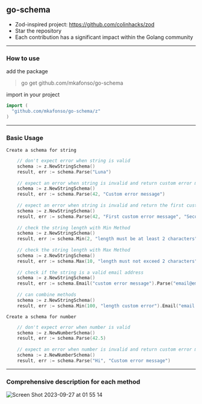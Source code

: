 ## go-schema

- Zod-inspired project: https://github.com/colinhacks/zod
- Star the repository
- Each contribution has a significant impact within the Golang community

---

### How to use

add the package

> go get github.com/mkafonso/go-schema

import in your project

```go
import (
  "github.com/mkafonso/go-schema/z"
)
```

--- 

### Basic Usage

`Create a schema for string`

```go
    // don't expect error when string is valid
    schema := z.NewStringSchema()
    result, err := schema.Parse("Luna")
    
    // expect an error when string is invalid and return custom error message
    schema := z.NewStringSchema()
    result, err := schema.Parse(42, "Custom error message")
    
    // expect an error when string is invalid and return the first custom error message
    schema := z.NewStringSchema()
    result, err := schema.Parse(42, "First custom error message", "Second custom error message")
    
    // check the string length with Min Method
    schema := z.NewStringSchema()
    result, err := schema.Min(2, "length must be at least 2 characters").Parse("Luna")
    
    // check the string length with Max Method
    schema := z.NewStringSchema()
    result, err := schema.Max(10, "length must not exceed 2 characters").Parse("Luna")
    
    // check if the string is a valid email address
    schema := z.NewStringSchema()
    result, err := schema.Email("custom error message").Parse("email@email.com")
    
    // can combine methods
    schema := z.NewStringSchema()
    result, err := schema.Min(100, "length custom error").Email("email error message").Parse("me@there.com")

```

`Create a schema for number`

```go
    // don't expect error when number is valid
    schema := z.NewNumberSchema()
    result, err := schema.Parse(42.5)
    
    // expect an error when number is invalid and return custom error message
    schema := z.NewNumberSchema()
    result, err := schema.Parse("Hi", "Custom error message")
```

---

### Comprehensive description for each method

![Screen Shot 2023-09-27 at 01 55 14](https://github.com/mkafonso/go-schema/assets/73212666/17e90457-3585-4dfd-8a43-37aec816ce60)


